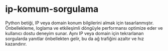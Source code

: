 # ip-komum-sorgulama
Python betiği, IP veya domain konum bilgilerini almak için tasarlanmıştır. Önbellekleme, loglama ve etkileşimli döngüyle performansı optimize eder ve kullanıcı dostu deneyim sunar. Aynı IP veya domain için tekrarlanan sorgularda yanıtlar önbellekten gelir, bu da ağ trafiğini azaltır ve hız kazandırır.
